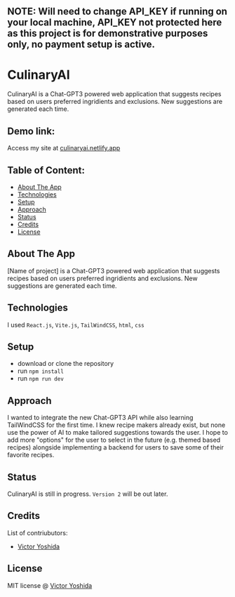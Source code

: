 ## NOTE: Will need to change API_KEY if running on your local machine, API_KEY not protected here as this project is for demonstrative purposes only, no payment setup is active.

# CulinaryAI 
CulinaryAI is a Chat-GPT3 powered web application that suggests recipes based on users preferred ingridients and exclusions. New suggestions are generated each time.

## Demo link:
Access my site at [culinaryai.netlify.app](https://culinaryai.netlify.app/)

## Table of Content:

- [About The App](#about-the-app)
- [Technologies](#technologies)
- [Setup](#setup)
- [Approach](#approach)
- [Status](#status)
- [Credits](#credits)
- [License](#license)

## About The App
[Name of project] is a Chat-GPT3 powered web application that suggests recipes based on users preferred ingridients and exclusions. New suggestions are generated each time.

## Technologies
I used `React.js`, `Vite.js`, `TailWindCSS`, `html`, `css`

## Setup
- download or clone the repository
- run `npm install`
- run `npm run dev`

## Approach
I wanted to integrate the new Chat-GPT3 API while also learning TailWindCSS for the first time. I knew recipe makers already exist, but none use the power of AI to make 
tailored suggestions towards the user. I hope to add more "options" for the user to select in the future (e.g. themed based recipes) alongside implementing a backend for users to save 
some of their favorite recipes.

## Status
CulinaryAI is still in progress. `Version 2` will be out later.

## Credits
List of contriubutors:
- [Victor Yoshida](victoryoshida.com)

## License

MIT license @ [Victor Yoshida](victoryoshida.com)
